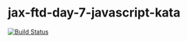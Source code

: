 jax-ftd-day-7-javascript-kata
===

[![Build Status](https://travis-ci.org/Lexsonn/jax-ftd-day-7-javascript-kata.svg?branch=Lexsonn)](https://travis-ci.org/Lexsonn/jax-ftd-day-7-javascript-kata)

